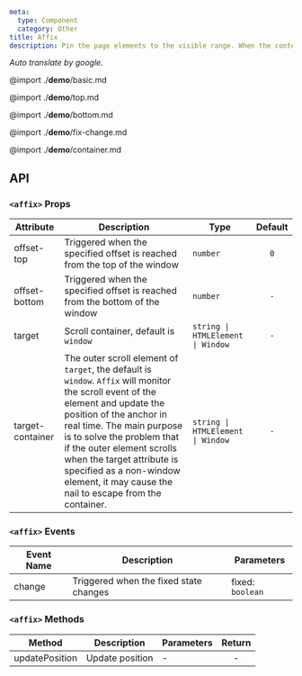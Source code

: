 ```yaml
meta:
  type: Component
  category: Other
title: Affix
description: Pin the page elements to the visible range. When the content area is relatively long and the page needs to be scrolled, the fixed pin can fix the content on the screen. Often used for side menus and button combinations.
```

*Auto translate by google.*

@import ./__demo__/basic.md

@import ./__demo__/top.md

@import ./__demo__/bottom.md

@import ./__demo__/fix-change.md

@import ./__demo__/container.md

## API


### `<affix>` Props

|Attribute|Description|Type|Default|
|---|---|---|:---:|
|offset-top|Triggered when the specified offset is reached from the top of the window|`number`|`0`|
|offset-bottom|Triggered when the specified offset is reached from the bottom of the window|`number`|`-`|
|target|Scroll container, default is `window`|`string \| HTMLElement \| Window`|`-`|
|target-container|The outer scroll element of `target`, the default is `window`. `Affix` will monitor the scroll event of the element and update the position of the anchor in real time. The main purpose is to solve the problem that if the outer element scrolls when the target attribute is specified as a non-window element, it may cause the nail to escape from the container.|`string \| HTMLElement \| Window`|`-`|
### `<affix>` Events

|Event Name|Description|Parameters|
|---|---|---|
|change|Triggered when the fixed state changes|fixed: `boolean`|
### `<affix>` Methods

|Method|Description|Parameters|Return|
|---|---|---|:---:|
|updatePosition|Update position|-|-|


